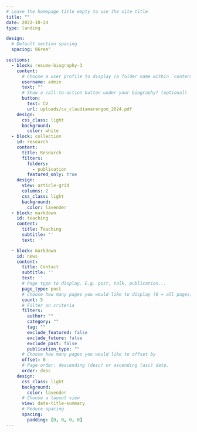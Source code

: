 ```yaml
---
# Leave the homepage title empty to use the site title
title: ""
date: 2022-10-24
type: landing

design:
  # Default section spacing
  spacing: 86rem"

sections:
  - block: resume-biography-3
    content:
      # Choose a user profile to display (a folder name within `content/authors/`)
      username: admin
      text: ""
      # Show a call-to-action button under your biography? (optional)
      button:
        text: CV
        url: uploads/cv_claudiamarangon_2024.pdf
    design:
      css_class: light
      background:
        color: white
  - block: collection
    id: research
    content:
      title: Research
      filters:
        folders:
          - publication
        featured_only: true
    design:
      view: article-grid
      columns: 2
      css_class: light
      background:
        color: lavender
  - block: markdown
    id: teaching
    content:
      title: Teaching
      subtitle: ''
      text: ''

  - block: markdown
    id: news
    content:
      title: Contact
      subtitle: ''
      text: ''
      # Page type to display. E.g. post, talk, publication...
      page_type: post
      # Choose how many pages you would like to display (0 = all pages)
      count: 5
      # Filter on criteria
      filters:
        author: ""
        category: ""
        tag: ""
        exclude_featured: false
        exclude_future: false
        exclude_past: false
        publication_type: ""
      # Choose how many pages you would like to offset by
      offset: 0
      # Page order: descending (desc) or ascending (asc) date.
      order: desc
    design:
      css_class: light
      background:
        color: lavender
      # Choose a layout view
      view: date-title-summary
      # Reduce spacing
      spacing:
        padding: [0, 0, 0, 0]
---
```

